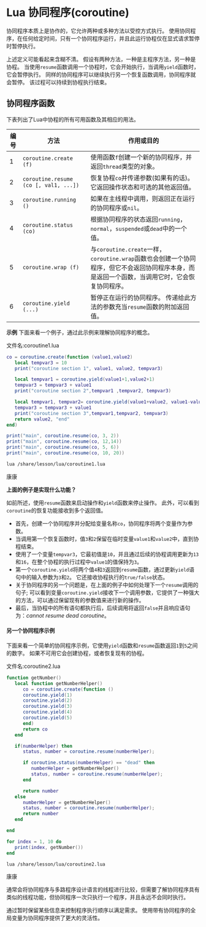 # Lua 协同程序(coroutine)

协同程序本质上是协作的，它允许两种或多种方法以受控方式执行。 使用协同程序，在任何给定时间，只有一个协同程序运行，并且此运行协程仅在显式请求暂停时暂停执行。

上述定义可能看起来含糊不清。 假设有两种方法，一种是主程序方法，另一种是协程。 当使用`resume`函数调用一个协程时，它会开始执行，当调用`yield`函数时，它会暂停执行。 同样的协同程序可以继续执行另一个恢复函数调用，协同程序就会暂停。 该过程可以持续到协程执行结束。

## 协同程序函数

下表列出了Lua中协程的所有可用函数及其相应的用法。

| 编号 | 方法                                  | 作用或目的                                                   |
| ---- | ------------------------------------- | ------------------------------------------------------------ |
| 1    | `coroutine.create (f)`                | 使用函数`f`创建一个新的协同程序，并返回`thread`类型的对象。  |
| 2    | `coroutine.resume (co [, val1, ...])` | 恢复协程`co`并传递参数(如果有的话)。它返回操作状态和可选的其他返回值。 |
| 3    | `coroutine.running ()`                | 如果在主线程中调用，则返回正在运行的协同程序或`nil`。        |
| 4    | `coroutine.status (co)`               | 根据协同程序的状态返回`running`，`normal`，`suspended`或`dead`中的一个值。 |
| 5    | `coroutine.wrap (f)`                  | 与`coroutine.create`一样，`coroutine.wrap`函数也会创建一个协同程序，但它不会返回协同程序本身，而是返回一个函数，当调用它时，它会恢复协同程序。 |
| 6    | `coroutine.yield (...)`               | 暂停正在运行的协同程序。 传递给此方法的参数充当`resume`函数的附加返回值。 |

**示例**
下面来看一个例子，通过此示例来理解协同程序的概念。

文件名:coroutine1.lua

```lua
co = coroutine.create(function (value1,value2)
   local tempvar3 = 10
   print("coroutine section 1", value1, value2, tempvar3)

   local tempvar1 = coroutine.yield(value1+1,value2+1)
   tempvar3 = tempvar3 + value1
   print("coroutine section 2",tempvar1 ,tempvar2, tempvar3)

   local tempvar1, tempvar2= coroutine.yield(value1+value2, value1-value2)
   tempvar3 = tempvar3 + value1
   print("coroutine section 3",tempvar1,tempvar2, tempvar3)
   return value2, "end"
end)

print("main", coroutine.resume(co, 3, 2))
print("main", coroutine.resume(co, 12,14))
print("main", coroutine.resume(co, 5, 6))
print("main", coroutine.resume(co, 10, 20))
```

```bash
lua /share/lesson/lua/coroutine1.lua
```

康康

**上面的例子是实现什么功能？**

如前所述，使用`resume`函数来启动操作和`yield`函数来停止操作。 此外，可以看到`coroutine`的恢复功能接收到多个返回值。

- 首先，创建一个协同程序并分配给变量名称`co`，协同程序将两个变量作为参数。
- 当调用第一个恢复函数时，值`3`和`2`保留在临时变量`value1`和`value2`中，直到协程结束。
- 使用了一个变量`tempvar3`，它最初值是`10`，并且通过后续的协程调用更新为`13`和`16`，在整个协程的执行过程中`value1`的值保持为`3`。
- 第一个`coroutine.yield`将两个值`4`和`3`返回到`resume`函数，通过更新`yield`语句中的输入参数为`3`和`2`。 它还接收协程执行的`true/false`状态。
- 关于协同程序的另一个问题是，在上面的例子中如何处理下一个`resume`调用的句子; 可以看到变量`coroutine.yield`接收下一个调用参数，它提供了一种强大的方法，可以通过保留现有的参数值来进行新的操作。
- 最后，当协程中的所有语句都执行后，后续调用将返回`false`并且响应语句为：*cannot resume dead coroutine*。

#### 另一个协同程序示例

下面来看一个简单的协同程序示例，它使用`yield`函数和`resume`函数返回`1`到`5`之间的数字。 如果不可用它会创建协程，或者恢复现有的协程。

文件名:coroutine2.lua

```lua
function getNumber()
   local function getNumberHelper()
      co = coroutine.create(function ()
      coroutine.yield(1)
      coroutine.yield(2)
      coroutine.yield(3)
      coroutine.yield(4)
      coroutine.yield(5)
      end)
      return co
   end

   if(numberHelper) then
      status, number = coroutine.resume(numberHelper);

      if coroutine.status(numberHelper) == "dead" then
         numberHelper = getNumberHelper()
         status, number = coroutine.resume(numberHelper);
      end

      return number
   else
      numberHelper = getNumberHelper()
      status, number = coroutine.resume(numberHelper);
      return number
   end

end

for index = 1, 10 do
   print(index, getNumber())
end
```

```bash
lua /share/lesson/lua/coroutine2.lua
```

康康

通常会将协同程序与多路程序设计语言的线程进行比较，但需要了解协同程序具有类似的线程功能，但协同程序一次只执行一个程序，并且永远不会同时执行。

通过暂时保留某些信息来控制程序执行顺序以满足需求。 使用带有协同程序的全局变量为协同程序提供了更大的灵活性。